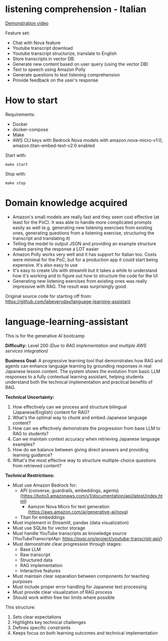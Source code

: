 # listening comprehension - Italian

[Demonstration video](https://www.loom.com/share/31d9dd64bded46e39e31db92f5965e26?sid=d786a94f-82a9-4209-99cc-62da0ae7b3d9)

Feature set:
- Chat with Nova feature
- Youtube transcript download
- Youtube transcript structurize, translate to English
- Store transcripts in vector DB.
- Generate new content based on user query (using the vector DB)
- Text to speech using Amazon Polly
- Generate questions to test listening comprehension
- Provide feedback on the user's response

# How to start

Requirements:
- Docker
- docker-compose
- Make
- AWS CLI keys with Bedrock Nova models with amazon.nova-micro-v1:0, amazon.titan-embed-text-v2:0 enabled

Start with:
```
make start
```
Stop with:
```
make stop
```

# Domain knowledge acquired

- Amazon's small models are really fast and they seem cost effective (at least for the PoC). It was able to handle more complicated prompts easily as well (e.g. generating new listening exercises from existing ones, generating questions from a listening exercise, structuring the transcript and translating it)
- Telling the model to output JSON and providing an example structure makes parsing the response a LOT easier
- Amazon Polly works very well and it has support for Italian too. Costs were minimal for the PoC, but for a production app it could start being expensive. It's also easy to use
- It's easy to create UIs with streamlit but it takes a while to understand how it's working and to figure out how to structure the code for the UI
- Generating new listening exercises from existing ones was really impressive with RAG. The result was surprisingly good.

Original source code for starting off from: https://github.com/labeveryday/language-learning-assistant

# language-learning-assistant
This is for the generative AI bootcamp

**Difficulty:** Level 200 *(Due to RAG implementation and multiple AWS services integration)*

**Business Goal:**
A progressive learning tool that demonstrates how RAG and agents can enhance language learning by grounding responses in real Japanese lesson content. The system shows the evolution from basic LLM responses to a fully contextual learning assistant, helping students understand both the technical implementation and practical benefits of RAG.

**Technical Uncertainty:**
1. How effectively can we process and structure bilingual (Japanese/English) content for RAG?
2. What's the optimal way to chunk and embed Japanese language content?
3. How can we effectively demonstrate the progression from base LLM to RAG to students?
4. Can we maintain context accuracy when retrieving Japanese language examples?
5. How do we balance between giving direct answers and providing learning guidance?
6. What's the most effective way to structure multiple-choice questions from retrieved content?

**Technical Restrictions:**
* Must use Amazon Bedrock for:
   * API (converse, guardrails, embeddings, agents) (https://boto3.amazonaws.com/v1/documentation/api/latest/index.html)
     * Aamzon Nova Micro for text generation (https://aws.amazon.com/ai/generative-ai/nova)
   * Titan for embeddings
* Must implement in Streamlit, pandas (data visualization)
* Must use SQLite for vector storage
* Must handle YouTube transcripts as knowledge source (YouTubeTranscriptApi: https://pypi.org/project/youtube-transcript-api/)
* Must demonstrate clear progression through stages:
   * Base LLM
   * Raw transcript
   * Structured data
   * RAG implementation
   * Interactive features
* Must maintain clear separation between components for teaching purposes
* Must include proper error handling for Japanese text processing
* Must provide clear visualization of RAG process
* Should work within free tier limits where possible

This structure:
1. Sets clear expectations
2. Highlights key technical challenges
3. Defines specific constraints
4. Keeps focus on both learning outcomes and technical implementation